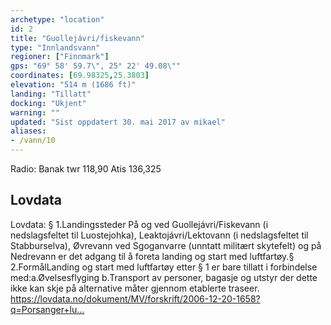 ```yaml
---
archetype: "location"
id: 2
title: "Guollejávri/fiskevann"
type: "Innlandsvann"
regioner: ["Finnmark"]
gps: "69° 58' 59.7\", 25° 22' 49.08\""
coordinates: [69.98325,25.3803]
elevation: "514 m (1686 ft)"
landing: "Tillatt"
docking: "Ukjent"
warning: ""
updated: "Sist oppdatert 30. mai 2017 av mikael"
aliases:
- /vann/10
---
```


Radio:  Banak twr 118,90 Atis 136,325

## Lovdata

Lovdata: § 1.Landingssteder På og ved Guollejávri/Fiskevann (i nedslagsfeltet til Luostejohka), Leaktojávri/Lektovann (i nedslagsfeltet til Stabburselva), Øvrevann ved Sgoganvarre (unntatt militært skytefelt) og på Nedrevann er det adgang til å foreta landing og start med luftfartøy.§ 2.FormålLanding og start med luftfartøy etter § 1 er bare tillatt i forbindelse med:a.Øvelsesflyging  b.Transport av personer, bagasje og utstyr der dette ikke kan skje på alternative måter gjennom etablerte traseer.\
https://lovdata.no/dokument/MV/forskrift/2006-12-20-1658?q=Porsanger+lu…
